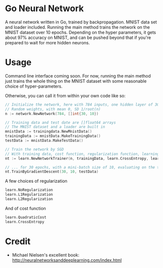 # Go Neural Network

A neural network written in Go, trained by backpropagation.
MNIST data set and loader included. Running the main method trains the network on the MNIST dataset over 10 epochs.
Depending on the hyper parameters, it gets about 97% accuracy on MNIST, and can be pushed beyond that if you're prepared
to wait for more hidden neurons.
 
# Usage

Command line interface coming soon. For now, running the main method just trains the whole thing on the MNIST
dataset with some reasonable choice of hyper-parameters.

Otherwise, you can call it from within your own code like so:

```go
// Initialize the network, here with 784 inputs, one hidden layer of 30 neurons and an output layer of 10 neurons
// Random weights, with mean 0, SD 1/root(n)
n := network.NewNetwork(784, []int{30, 10})

// Training data and test date are []float64 arrays
// The MNIST dataset and a loader are built in
mnistData := trainingdata.NewMnistData()
trainingData := mnistData.MakeTrainingData()
testData := mnistData.MakeTestData()

// Train the network by SGD 
// With training data, cost function, regularization function, learning rate and lambda values...
nt := learn.NewNetworkTrainer(n, trainingData, learn.CrossEntropy, learn.L2Regularization, 0.1, 5.0)

// ... for 30 epochs, with a mini-batch size of 10, evaluating on the test data
nt.TrainByGradientDescent(30, 10, testData)
```

A few choices of regularization
```go
learn.NoRegularization
learn.L1Regularization
learn.L2Regularization
```

And of cost function
```go
learn.QuadraticCost
learn.CrossEntropy
```

# Credit

* Michael Nielsen's excellent book: http://neuralnetworksanddeeplearning.com/index.html